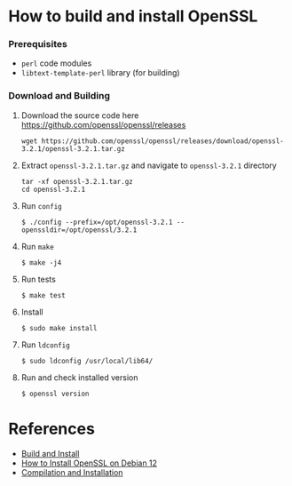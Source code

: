 # How to build and install OpenSSL

### Prerequisites
- `perl` code modules
- `libtext-template-perl` library (for building)

### Download and Building

1. Download the source code here https://github.com/openssl/openssl/releases
    ```
    wget https://github.com/openssl/openssl/releases/download/openssl-3.2.1/openssl-3.2.1.tar.gz
    ```

2. Extract `openssl-3.2.1.tar.gz` and navigate to `openssl-3.2.1` directory
    ```
    tar -xf openssl-3.2.1.tar.gz
    cd openssl-3.2.1
    ```

3. Run `config`
    ```
    $ ./config --prefix=/opt/openssl-3.2.1 --openssldir=/opt/openssl/3.2.1
    ```

4. Run `make`
    ```
    $ make -j4
    ```

5. Run tests
    ```
    $ make test
    ```

6. Install
    ```
    $ sudo make install
    ```

7. Run `ldconfig`
    ```
    $ sudo ldconfig /usr/local/lib64/
    ```

8. Run and check installed version
    ```
    $ openssl version
    ```


# References
- [Build and Install](https://github.com/openssl/openssl/blob/master/INSTALL.md)
- [How to Install OpenSSL on Debian 12](https://itslinuxfoss.com/install-openssl-debian-12/)
- [Compilation and Installation](https://wiki.openssl.org/index.php/Compilation_and_Installation)